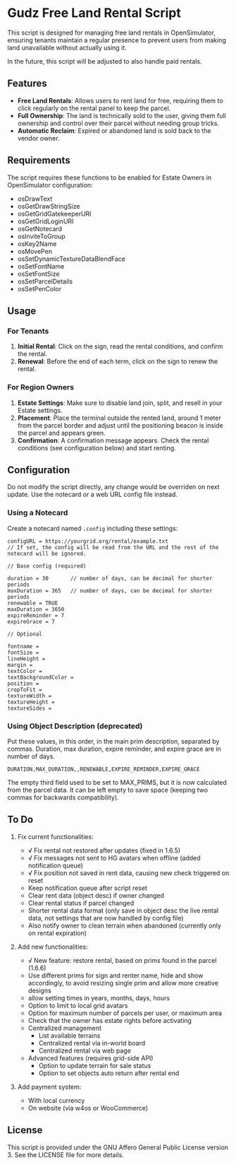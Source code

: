 # Gudz Free Land Rental Script

This script is designed for managing free land rentals in OpenSimulator, ensuring tenants maintain a regular presence to prevent users from making land unavailable without actually using it.

In the future, this script will be adjusted to also handle paid rentals.

## Features

- **Free Land Rentals**: Allows users to rent land for free, requiring them to click regularly on the rental panel to keep the parcel.
- **Full Ownership**: The land is technically sold to the user, giving them full ownership and control over their parcel without needing group tricks.
- **Automatic Reclaim**: Expired or abandoned land is sold back to the vendor owner.

## Requirements

The script requires these functions to be enabled for Estate Owners in OpenSimulator configuration:

- osDrawText
- osGetDrawStringSize
- osGetGridGatekeeperURI
- osGetGridLoginURI
- osGetNotecard
- osInviteToGroup
- osKey2Name
- osMovePen
- osSetDynamicTextureDataBlendFace
- osSetFontName
- osSetFontSize
- osSetParcelDetails
- osSetPenColor

## Usage

### For Tenants

1. **Initial Rental**: Click on the sign, read the rental conditions, and confirm the rental.
2. **Renewal**: Before the end of each term, click on the sign to renew the rental.

### For Region Owners

1. **Estate Settings**: Make sure to disable land join, split, and resell in your Estate settings.
2. **Placement**: Place the terminal outside the rented land, around 1 meter from the parcel border and adjust until the positioning beacon is inside the parcel and appears green.
3. **Confirmation**: A confirmation message appears. Check the rental conditions (see configuration below) and start renting.

## Configuration

Do not modify the script directly, any change would be overriden on next update. Use the notecard or a web URL config file instead.

### Using a Notecard

Create a notecard named `.config` including these settings:

```
configURL = https://yourgrid.org/rental/example.txt
// If set, the config will be read from the URL and the rest of the notecard will be ignored.

// Base config (required)

duration = 30       // number of days, can be decimal for shorter periods
maxDuration = 365   // number of days, can be decimal for shorter periods
renewable = TRUE
maxDuration = 3650
expireReminder = 7
expireGrace = 7

// Optional

fontname =
fontSize =
lineHeight =
margin =
textColor =
textBackgroundColor =
position =
cropToFit =
textureWidth =
textureHeight =
textureSides = 
```

### Using Object Description (deprecated)

Put these values, in this order, in the main prim description, separated by commas. Duration, max duration, expire reminder, and expire grace are in number of days.
```
DURATION,MAX_DURATION,,RENEWABLE,EXPIRE_REMINDER,EXPIRE_GRACE
```

The empty third field used to be set to MAX_PRIMS, but it is now calculated from the parcel data. It can be left empty to save space (keeping two commas for backwards compatibility).

## To Do

1. Fix current functionalities:
    - √ Fix rental not restored after updates (fixed in 1.6.5)
    - √ Fix messages not sent to HG avatars when offline (added notification queue)
    - √ Fix position not saved in rent data, causing new check triggered on reset
    - Keep notification queue after script reset
    - Clear rent data (object desc) if owner changed
    - Clear rental status if parcel changed
    - Shorter rental data format (only save in object desc the live rental data, not settings that are now handled by config file)
    - Also notify owner to clean terrain when abandoned (currently only on rental expiration)

2. Add new functionalities:
    - √ New feature: restore rental, based on prims found in the parcel (1.6.6)
    - Use different prims for sign and renter name, hide and show accordingly, to avoid resizing single prim and allow more creative designs
    - allow setting times in years, months, days, hours
    - Option to limit to local grid avatars
    - Option for maximum number of parcels per user, or maximum area
    - Check that the owner has estate rights before activating
    - Centralized management
        - List available terrains
        - Centralized rental via in-world board
        - Centralized rental via web page
    - Advanced features (requires grid-side API)
        - Option to update terrain for sale status
        - Option to set objects auto return after rental end

3. Add payment system:
    - With local currency
    - On website (via w4os or WooCommerce)

## License

This script is provided under the GNU Affero General Public License version 3. See the LICENSE file for more details.
